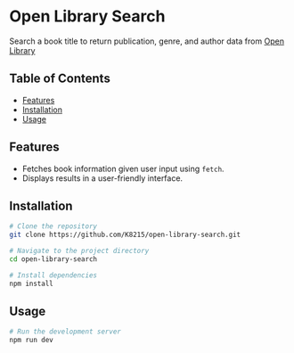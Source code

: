 # Open Library Search

Search a book title to return publication, genre, and author data from [Open Library](https://openlibrary.org/)

## Table of Contents

- [Features](#features)
- [Installation](#installation)
- [Usage](#usage)

## Features

- Fetches book information given user input using `fetch`.
- Displays results in a user-friendly interface.

## Installation

```bash
# Clone the repository
git clone https://github.com/K8215/open-library-search.git

# Navigate to the project directory
cd open-library-search

# Install dependencies
npm install
```

## Usage

```bash
# Run the development server
npm run dev
```

